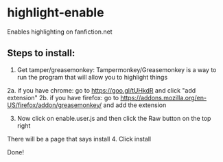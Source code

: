 # highlight-enable
Enables highlighting on fanfiction.net

## Steps to install:


1. Get tamper/greasemonkey:
Tampermonkey/Greasemonkey is a way to run the program that will allow you to highlight things

2a. if you have chrome: go to https://goo.gl/tUHkdR and click "add extension"
2b. if you have firefox: go to https://addons.mozilla.org/en-US/firefox/addon/greasemonkey/ and add the extension

3. Now click on enable.user.js and then click the Raw button on the top right

There will be a page that says install
4. Click install

Done!
